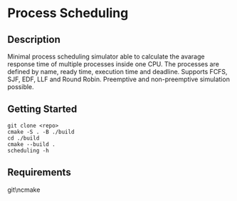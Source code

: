 # Process Scheduling

## Description
Minimal process scheduling simulator able to calculate the avarage response time of multiple processes inside one CPU. 
The processes are defined by name, ready time, execution time and deadline.
Supports FCFS, SJF, EDF, LLF and Round Robin.
Preemptive and non-preemptive simulation possible.

## Getting Started
```
git clone <repo>
cmake -S . -B ./build
cd ./build
cmake --build .
scheduling -h
```

## Requirements
git\ncmake